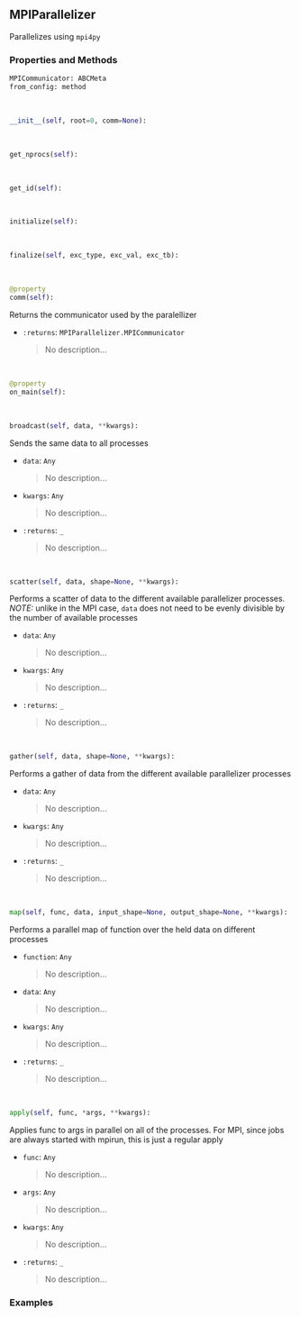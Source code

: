 ## <a id="McUtils.Parallelizers.Parallelizers.MPIParallelizer">MPIParallelizer</a>
Parallelizes using `mpi4py`

### Properties and Methods
```python
MPICommunicator: ABCMeta
from_config: method
```
<a id="McUtils.Parallelizers.Parallelizers.MPIParallelizer.__init__" class="docs-object-method">&nbsp;</a>
```python
__init__(self, root=0, comm=None): 
```

<a id="McUtils.Parallelizers.Parallelizers.MPIParallelizer.get_nprocs" class="docs-object-method">&nbsp;</a>
```python
get_nprocs(self): 
```

<a id="McUtils.Parallelizers.Parallelizers.MPIParallelizer.get_id" class="docs-object-method">&nbsp;</a>
```python
get_id(self): 
```

<a id="McUtils.Parallelizers.Parallelizers.MPIParallelizer.initialize" class="docs-object-method">&nbsp;</a>
```python
initialize(self): 
```

<a id="McUtils.Parallelizers.Parallelizers.MPIParallelizer.finalize" class="docs-object-method">&nbsp;</a>
```python
finalize(self, exc_type, exc_val, exc_tb): 
```

<a id="McUtils.Parallelizers.Parallelizers.MPIParallelizer.comm" class="docs-object-method">&nbsp;</a>
```python
@property
comm(self): 
```
Returns the communicator used by the paralellizer
- `:returns`: `MPIParallelizer.MPICommunicator`
    >No description...

<a id="McUtils.Parallelizers.Parallelizers.MPIParallelizer.on_main" class="docs-object-method">&nbsp;</a>
```python
@property
on_main(self): 
```

<a id="McUtils.Parallelizers.Parallelizers.MPIParallelizer.broadcast" class="docs-object-method">&nbsp;</a>
```python
broadcast(self, data, **kwargs): 
```
Sends the same data to all processes
- `data`: `Any`
    >No description...
- `kwargs`: `Any`
    >No description...
- `:returns`: `_`
    >No description...

<a id="McUtils.Parallelizers.Parallelizers.MPIParallelizer.scatter" class="docs-object-method">&nbsp;</a>
```python
scatter(self, data, shape=None, **kwargs): 
```
Performs a scatter of data to the different
        available parallelizer processes.
        *NOTE:* unlike in the MPI case, `data` does not
        need to be evenly divisible by the number of available
        processes
- `data`: `Any`
    >No description...
- `kwargs`: `Any`
    >No description...
- `:returns`: `_`
    >No description...

<a id="McUtils.Parallelizers.Parallelizers.MPIParallelizer.gather" class="docs-object-method">&nbsp;</a>
```python
gather(self, data, shape=None, **kwargs): 
```
Performs a gather of data from the different
        available parallelizer processes
- `data`: `Any`
    >No description...
- `kwargs`: `Any`
    >No description...
- `:returns`: `_`
    >No description...

<a id="McUtils.Parallelizers.Parallelizers.MPIParallelizer.map" class="docs-object-method">&nbsp;</a>
```python
map(self, func, data, input_shape=None, output_shape=None, **kwargs): 
```
Performs a parallel map of function over
        the held data on different processes
- `function`: `Any`
    >No description...
- `data`: `Any`
    >No description...
- `kwargs`: `Any`
    >No description...
- `:returns`: `_`
    >No description...

<a id="McUtils.Parallelizers.Parallelizers.MPIParallelizer.apply" class="docs-object-method">&nbsp;</a>
```python
apply(self, func, *args, **kwargs): 
```
Applies func to args in parallel on all of the processes.
        For MPI, since jobs are always started with mpirun, this
        is just a regular apply
- `func`: `Any`
    >No description...
- `args`: `Any`
    >No description...
- `kwargs`: `Any`
    >No description...
- `:returns`: `_`
    >No description...

### Examples


